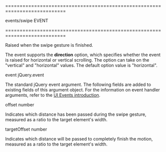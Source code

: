 <!--**
/*-------------------------------------------
    Auto-generated file. Do not modify.
-------------------------------------------

**-->
===========================================================================
<!--module-->events/swipe<!--/module-->
<!--type-->EVENT<!--/type-->
===========================================================================

<!--shortDescription-->
Raised when the swipe gesture is finished.
<!--/shortDescription-->

<!--fullDescription-->
The event supports the **direction** option, which specifies whether the event is raised for horizontal or vertical scrolling. The option can take on the "vertical" and "horizontal" values. The default option value is "horizontal".
<!--/fullDescription-->
<!--typeFunctionParamName1-->event<!--/typeFunctionParamName1-->
<!--typeFunctionParamType1-->jQuery.event<!--/typeFunctionParamType1-->
<!--typeFunctionParamDescription1-->
The standard jQuery event argument. The following fields are added to existing fields of this argument object. For the information on event handler arguments, refer to the <a href="/Documentation/ApiReference/UI_Widgets/UI_Events/">UI Events introduction</a>.
<!--/typeFunctionParamDescription1-->
<!--typeFunctionParamName1_field1-->offset<!--/typeFunctionParamName1_field1-->
<!--typeFunctionParamType1_field1-->number<!--/typeFunctionParamType1_field1-->
<!--typeFunctionParamDescription1_field1-->
Indicates which distance has been passed during the swipe gesture, measured as a ratio to the target element's width.
<!--/typeFunctionParamDescription1_field1-->
<!--typeFunctionParamName1_field2-->targetOffset<!--/typeFunctionParamName1_field2-->
<!--typeFunctionParamType1_field2-->number<!--/typeFunctionParamType1_field2-->
<!--typeFunctionParamDescription1_field2-->
Indicates which distance will be passed to completely finish the motion, measured as a ratio to the target element's width.
<!--/typeFunctionParamDescription1_field2-->
